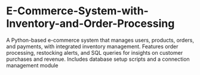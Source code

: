 # E-Commerce-System-with-Inventory-and-Order-Processing
A Python-based e-commerce system that manages users, products, orders, and payments, with integrated inventory management. Features order processing, restocking alerts, and SQL queries for insights on customer purchases and revenue. Includes database setup scripts and a connection management module

